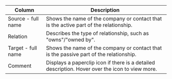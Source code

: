 <!-- markdownlint-disable-file MD041 -->
| Column | Description |
|---|---|
| Source - full name | Shows the name of the company or contact that is the active part of the relationship. |
| Relation | Describes the type of relationship, such as "owns"/"owned by". |
| Target - full name | Shows the name of the company or contact that is the passive part of the relationship. |
| Comment | Displays a paperclip icon if there is a detailed description. Hover over the icon to view more. |
